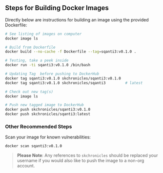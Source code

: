 ## Steps for Building Docker Images

Directly below are instructions for building an image using the provided Dockerfile:

```bash
# See listing of images on computer
docker image ls

# Build from Dockerfile
docker build --no-cache -f Dockerfile --tag=sqanti3:v0.1.0 .

# Testing, take a peek inside
docker run -ti sqanti3:v0.1.0 /bin/bash

# Updating Tag  before pushing to DockerHub
docker tag sqanti3:v0.1.0 skchronicles/sqanti3:v0.1.0
docker tag sqanti3:v0.1.0 skchronicles/sqanti3         # latest

# Check out new tag(s)
docker image ls

# Push new tagged image to DockerHub
docker push skchronicles/sqanti3:v0.1.0
docker push skchronicles/sqanti3:latest
```

### Other Recommended Steps

Scan your image for known vulnerabilities:

```bash
docker scan sqanti3:v0.1.0
```

> **Please Note**: Any references to `skchronicles` should be replaced your username if you would also like to push the image to a non-org account.
